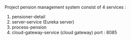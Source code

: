Project pension management system consist of 4 services :
1) pensioner-detail 
2) server-service (Eureka server)
3) process-pension
4) cloud-gateway-service (cloud gateway) port : 8085
